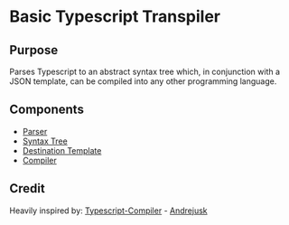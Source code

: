 # Basic Typescript Transpiler

## Purpose

Parses Typescript to an abstract syntax tree which, in conjunction with a JSON template, can be compiled into any other programming language.

## Components

* [Parser](Documentation/Parser/parser.md)
* [Syntax Tree](Documentation/Syntax-Tree/syntax-tree.md)
* [Destination Template](Documentation/Destination-Template/destination-template.md)
* [Compiler](Documentation/Compiler/compiler.md)

## Credit

Heavily inspired by: [Typescript-Compiler](https://github.com/andrejusk/typescript-compiler) - [Andrejusk](https://github.com/andrejusk)